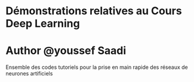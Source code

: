 # Démonstrations relatives au Cours Deep Learning 
# Author @youssef Saadi
Ensemble des codes tutoriels pour la prise en main rapide des réseaux de neurones artificiels 
